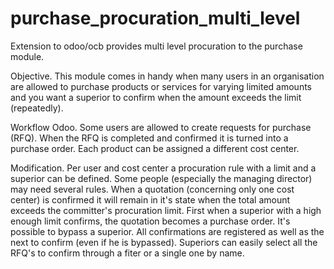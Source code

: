 # purchase_procuration_multi_level
Extension to odoo/ocb provides multi level procuration to the purchase module.

Objective.
This module comes in handy when many users in an organisation are allowed to purchase products or services for varying limited amounts and you want a superior to confirm when the amount exceeds the limit (repeatedly).

Workflow Odoo.
Some users are allowed to create requests for purchase (RFQ). When the RFQ is completed and confirmed it is turned into a purchase order. Each product can be assigned a different cost center.

Modification.
Per user and cost center a procuration rule with a limit and a superior can be defined. Some people (especially the managing director) may need several rules.
When a quotation (concerning only one cost center) is confirmed it will remain in it's state when the total amount exceeds the committer's procuration limit. First when a superior with a high enough limit confirms, the quotation becomes a purchase order. It's possible to bypass a superior. All confirmations are registered as well as the next to confirm (even if he is bypassed).
Superiors can easily select all the RFQ's to confirm through a fiter or a single one by name.
